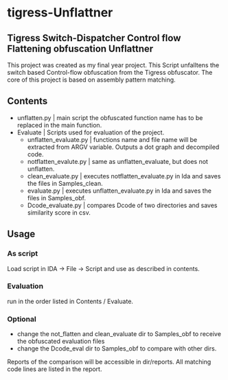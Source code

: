 # tigress-Unflattner
Tigress Switch-Dispatcher Control flow Flattening obfuscation Unflattner
---
This project was created as my final year project. This Script unfalltens the switch based Control-flow obfuscation from the Tigress obfuscator. The core of this project is based on assembly pattern matching.
## Contents
- unflatten.py | main script the obfuscated function name has to be replaced in the main function.
- Evaluate | Scripts used for evaluation of the project.
	- unflatten_evaluate.py | functions name and file name will be extracted from ARGV variable. Outputs a dot graph and decompiled code.
	- notflatten_evalute.py | same as unflatten_evaluate, but does not unflatten.
	- clean_evaluate.py | executes notflatten_evaluate.py in Ida and saves the files in Samples_clean.
	- evaluate.py | executes unflatten_evaluate.py in Ida and saves the files in Samples_obf.
	- Dcode_evaluate.py | compares Dcode of two directories and saves similarity score in csv.
## Usage

### As script
 Load script in IDA  → File → Script and use as described in contents.
### Evaluation
run in the order listed in Contents / Evaluate.
### Optional
- change the not_flatten and clean_evaluate dir to Samples_obf to receive the obfuscated evaluation files
- change the Dcode_eval dir to Samples_obf to compare with other dirs.

Reports of the comparison will be accessible in dir/reports. All matching code lines are listed in the report.
